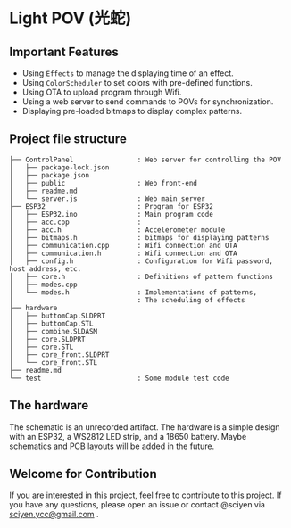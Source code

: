 # Light POV (光蛇)

## Important Features
- Using `Effects` to manage the displaying time of an effect.
- Using `ColorScheduler` to set colors with pre-defined functions.
- Using OTA to upload program through Wifi.
- Using a web server to send commands to POVs for synchronization.
- Displaying pre-loaded bitmaps to display complex patterns.

## Project file structure
```
├── ControlPanel                : Web server for controlling the POV
│   ├── package-lock.json
│   ├── package.json
│   ├── public                  : Web front-end
│   ├── readme.md
│   └── server.js               : Web main server
├── ESP32                       : Program for ESP32
│   ├── ESP32.ino               : Main program code
│   ├── acc.cpp                 : 
│   ├── acc.h                   : Accelerometer module
│   ├── bitmaps.h               : bitmaps for displaying patterns
│   ├── communication.cpp       : Wifi connection and OTA
│   ├── communication.h         : Wifi connection and OTA
│   ├── config.h                : Configuration for Wifi password, host address, etc.
│   ├── core.h                  : Definitions of pattern functions
│   ├── modes.cpp
│   └── modes.h                 : Implementations of patterns, 
│                               : The scheduling of effects
├── hardware
│   ├── buttomCap.SLDPRT
│   ├── buttomCap.STL
│   ├── combine.SLDASM
│   ├── core.SLDPRT
│   ├── core.STL
│   ├── core_front.SLDPRT
│   └── core_front.STL
├── readme.md
└── test                        : Some module test code
```

## The hardware 
The schematic is an unrecorded artifact. The hardware is a simple design with an ESP32, a WS2812 LED strip, and a 18650 battery. 
Maybe schematics and PCB layouts will be added in the future.

## Welcome for Contribution
If you are interested in this project, feel free to contribute to this project.
If you have any questions, please open an issue or contact @sciyen via sciyen.ycc@gmail.com .